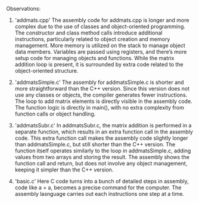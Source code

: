 Observations:

1. 'addmats.cpp'
The assembly code for addmats.cpp is longer and more complex due to the use of classes and object-oriented programming.
The constructor and class method calls introduce additional instructions, particularly related to object creation and memory management.
More memory is utilized on the stack to manage object data members.
Variables are passed using registers, and there’s more setup code for managing objects and functions.
While the matrix addition loop is present, it is surrounded by extra code related to the object-oriented structure.

2. 'addmatsSimple.c'
The assembly for addmatsSimple.c is shorter and more straightforward than the C++ version.
Since this version does not use any classes or objects, the compiler generates fewer instructions.
The loop to add matrix elements is directly visible in the assembly code.
The function logic is directly in main(), with no extra complexity from function calls or object handling.

3. 'addmatsSubr.c'
In addmatsSubr.c, the matrix addition is performed in a separate function, which results in an extra function call in the assembly code.
This extra function call makes the assembly code slightly longer than addmatsSimple.c, but still shorter than the C++ version.
The function itself operates similarly to the loop in addmatsSimple.c, adding values from two arrays and storing the result.
The assembly shows the function call and return, but does not involve any object management, keeping it simpler than the C++ version.
4. 'basic.c'
Here C code turns into a bunch of detailed steps in assembly, code like a = a, becomes a precise command for the computer. The assembly lasnguage carries out each instructions one step at a time.
